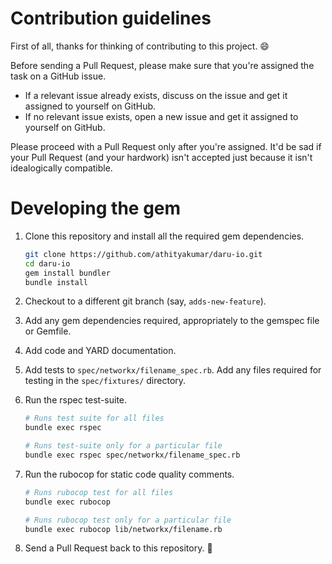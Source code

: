 # Contribution guidelines

First of all, thanks for thinking of contributing to this project. :smile:

Before sending a Pull Request, please make sure that you're assigned the task on a GitHub issue.

- If a relevant issue already exists, discuss on the issue and get it assigned to yourself on GitHub.
- If no relevant issue exists, open a new issue and get it assigned to yourself on GitHub.

Please proceed with a Pull Request only after you're assigned. It'd be sad if your Pull Request (and your hardwork) isn't accepted just because it isn't idealogically compatible.

# Developing the gem

1. Clone this repository and install all the required gem dependencies.

    ```sh
    git clone https://github.com/athityakumar/daru-io.git
    cd daru-io
    gem install bundler
    bundle install
    ```

2. Checkout to a different git branch (say, `adds-new-feature`).

3. Add any gem dependencies required, appropriately to the gemspec file or Gemfile.

4. Add code and YARD documentation.

5. Add tests to `spec/networkx/filename_spec.rb`. Add any files required for testing in the `spec/fixtures/` directory.

6. Run the rspec test-suite.
    ```sh
    # Runs test suite for all files
    bundle exec rspec

    # Runs test-suite only for a particular file
    bundle exec rspec spec/networkx/filename_spec.rb
    ```

7. Run the rubocop for static code quality comments.

    ```sh
    # Runs rubocop test for all files
    bundle exec rubocop

    # Runs rubocop test only for a particular file
    bundle exec rubocop lib/networkx/filename.rb
    ```

8. Send a Pull Request back to this repository. :tada:
